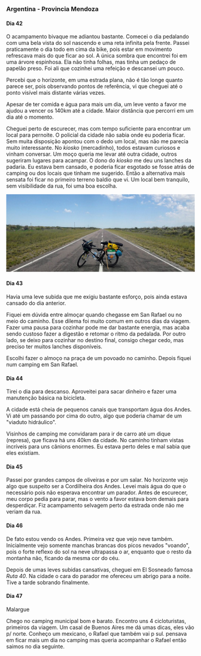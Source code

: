 ### Argentina - Provincia Mendoza

#### Dia 42

O acampamento bivaque me adiantou bastante.
Comecei o dia pedalando com uma bela vista do sol nascendo e uma reta infinita pela frente.
Passei praticamente o dia todo em cima da bike, pois estar em movimento refrescava mais do que ficar ao sol.
A única sombra que encontrei foi em uma árvore espinhosa.
Ela não tinha folhas, mas tinha um pedaço de papelão preso.
Foi ali que cozinhei uma refeição e descansei um pouco.

Percebi que o horizonte, em uma estrada plana, não é tão longe quanto parece ser, pois observando pontos de referência, vi que cheguei até o ponto visível mais distante várias vezes.

Apesar de ter comida e água para mais um dia, um leve vento a favor me ajudou a vencer os 140km até a cidade.
Maior distância que percorri em um dia até o momento.

Cheguei perto de escurecer, mas com tempo suficiente para encontrar um local para pernoite.
O policial da cidade não sabia onde eu poderia ficar.
Sem muita disposição apontou com o dedo um local, mas não me parecia muito interessante.
No *kiosko* (mercadinho), todos estavam curiosos e vinham conversar.
Um moço queria me levar até outra cidade, outros sugeriram lugares para acampar.
O dono do *kiosko* me deu uns lanches da padaria.
Eu estava bem cansado, e poderia ficar esgotado se fosse atrás de camping ou dos locais que tinham me sugerido.
Então a alternativa mais sensata foi ficar no primeiro terreno baldio que vi.
Um local bem tranquilo, sem visibilidade da rua, foi uma boa escolha.

![mendoza reta infinita](./assets/images/mendoza-reta.jpg)

#### Dia 43

Havia uma leve subida que me exigiu bastante esforço, pois ainda estava cansado do dia anterior.

Fiquei em dúvida entre almoçar quando chegasse em San Rafael ou no meio do caminho.
Esse dilema foi muito comum em outros dias da viagem.
Fazer uma pausa para cozinhar pode me dar bastante energia, mas acaba sendo custoso fazer a digestão e retomar o ritmo da pedalada.
Por outro lado, se deixo para cozinhar no destino final, consigo chegar cedo, mas preciso ter muitos lanches disponíveis.

Escolhi fazer o almoço na praça de um povoado no caminho. Depois fiquei num camping em San Rafael.


#### Dia 44

Tirei o dia para descanso. 
Aproveitei para sacar dinheiro e fazer uma manutenção básica na bicicleta.

A cidade está cheia de pequenos canais que transportam água dos Andes.
Vi até um passando por cima do outro, algo que poderia chamar de um "viaduto hidráulico".

Visinhos de camping me convidaram para ir de carro até um dique (represa), que ficava há uns 40km da cidade.
No caminho tinham vistas incríveis para uns cânions enormes.
Eu estava perto deles e mal sabia que eles existiam.

#### Dia 45 

Passei por grandes campos de oliveiras e por um salar.
No horizonte vejo algo que suspeito ser a Cordilheira dos Andes.
Levei mais água do que o necessário pois não esperava encontrar um parador.
Antes de escurecer, meu corpo pedia para parar, mas o vento a favor estava bom demais para desperdiçar.
Fiz acampamento selvagem perto da estrada onde não me veriam da rua.

#### Dia 46

De fato estou vendo os Andes.
Primeira vez que vejo neve também. 
Inicialmente vejo somente manchas brancas dos picos nevados "voando", pois o forte reflexo do sol na neve ultrapassa o ar, enquanto que o resto da montanha não, ficando da mesma cor do céu.

Depois de umas leves subidas cansativas, cheguei em El Sosneado famosa *Ruta 40*.
Na cidade o cara do parador me ofereceu um abrigo para a noite.
Tive a tarde sobrando finalmente.

#### Dia 47

Malargue

Chego no camping municipal bom e barato.
Encontro uns 4 cicloturistas, primeiros da viagem.
Um casal de Buenos Aires me dá umas dicas, eles vão p/ norte.
Conheço um mexicano, o Rafael que também vai p sul.
pensava em ficar mais um dia no camping mas queria acompanhar o Rafael então saimos no dia seguinte.



